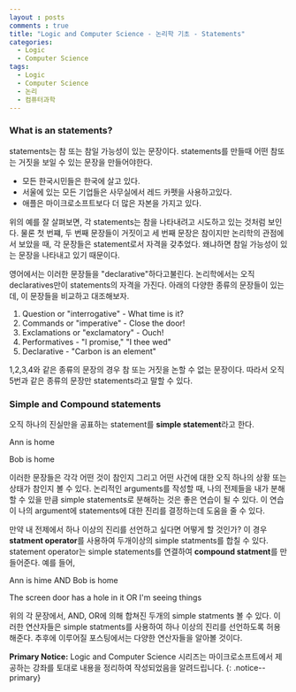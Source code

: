 ```yaml
---
layout : posts
comments : true
title: "Logic and Computer Science - 논리학 기초 - Statements"
categories:
  - Logic
  - Computer Science
tags:
  - Logic
  - Computer Science
  - 논리
  - 컴퓨터과학
---
```

### What is an statements?
statements는 참 또는 참일 가능성이 있는 문장이다. statements를 만들때 어떤 참또는 거짓을 보일 수 있는 문장을 만들어야한다.

>
* 모든 한국시민들은 한국에 살고 있다.
* 서울에 있는 모든 기업들은 사무실에서 레드 카펫을 사용하고있다.
* 애플은 마이크로소프트보다 더 많은 자본을 가지고 있다.

위의 예를 잘 살펴보면, 각 statements는 참을 나타내려고 시도하고 있는 것처럼 보인다. 물론 첫 번쨰, 두 번째 문장들이 거짓이고 세 번째 문장은 참이지만 논리학의 관점에서 보았을 때, 각 문장들은 statement로서 자격을 갖추었다. 왜냐하면 참일 가능성이 있는 문장을 나타내고 있기 때문이다.

영어에서는 이러한 문장들을 "declarative"하다고불린다. 논리학에서는 오직 declaratives만이 statements의 자격을 가진다. 아래의 다양한 종류의 문장들이 있는데, 이 문장들을 비교하고 대조해보자.

>
1. Question or "interrogative" - What time is it?
2. Commands or "imperative" - Close the door!
3. Exclamations or "exclamatory" - Ouch!
4. Performatives - "I promise," "I thee wed"
5. Declarative - "Carbon is an element"


1,2,3,4와 같은 종류의 문장의 경우 참 또는 거짓을 논할 수 없는 문장이다. 따라서 오직 5번과 같은 종류의 문장만 statements라고 말할 수 있다.


### Simple and Compound statements

오직 하나의 진실만을 공표하는 statement를 **simple statement**라고 한다.
>
Ann is home
>
Bob is home

이러한 문장들은 각각 어떤 것이 참인지 그리고 어떤 사건에 대한 오직 하나의 상황 또는 상태가 참인지 볼 수 있다. 논리적인 arguments를 작성할 때, 나의 전제들을 내가 분해할 수 있을 만큼 simple statements로 분해하는 것은 좋은 연습이 될 수 있다. 이 연습이 나의 argument에 statements에 대한 진리를 결정하는데 도움을 줄 수 있다.

만약 내 전제에서 하나 이상의 진리를 선언하고 싶다면 어떻게 할 것인가? 이 경우 **statment operator**를 사용하여 두개이상의 simple statments를
합칠 수 있다. statement operator는 simple statements를 연결하여 **compound statment**를 만들어준다. 예를 들어,

>
Ann is hime AND Bob is home
>
The screen door has a hole in it OR I'm seeing things

위의 각 문장에서, AND, OR에 의해 합쳐진 두개의 simple statments 볼 수 있다. 이러한 연산자들은 simple statments를 사용하여 하나 이상의 진리를 선언하도록 허용해준다. 추후에 이루어질 포스팅에서는 다양한 연산자들을 알아볼 것이다.




**Primary Notice:** Logic and Computer Science 시리즈는 마이크로소프트에서 제공하는 강좌를 토대로 내용을 정리하여 작성되었음을 알려드립니다.
{: .notice--primary}

